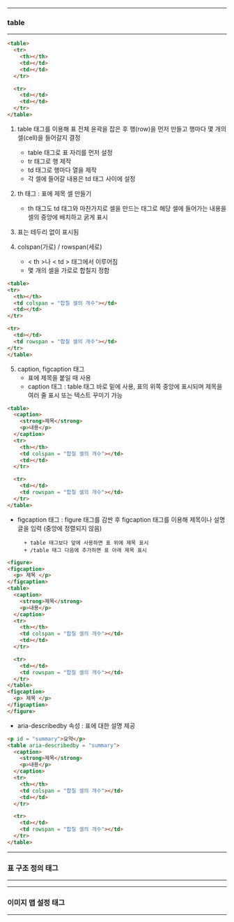 -----
### table
-----    
```html
<table>
  <tr>
    <th></th>
    <td></td>
    <td></td>
  </tr>

  <tr>
    <td></td>
    <td></td>  
  </tr>
</table>
```

1. table 태그를 이용해 표 전체 윤곽을 잡은 후 행(row)을 먼저 만들고 행마다 몇 개의 셀(cell)을 들어갈지 결정
     - table 태그로 표 자리를 먼저 설정
     - tr 태그로 행 제작
     - td 태그로 행마다 열을 제작
     - 각 셀에 들어갈 내용은 td 태그 사이에 설정

2. th 태그 : 표에 제목 셀 만들기
   - th 태그도 td 태그와 마찬가지로 셀을 만드는 태그로 해당 셀에 들어가는 내용을 셀의 중앙에 배치하고 굵게 표시

3. 표는 테두리 없이 표시됨

4. colspan(가로) / rowspan(세로)
   - < th >나 < td > 태그에서 이루어짐
   - 몇 개의 셀을 가로로 합칠지 정함
  ```html
<table>
  <tr>
    <th></th>
    <td colspan = "합칠 셀의 개수"></td>
    <td></td>
  </tr>

  <tr>
    <td></td>
    <td rowspan = "합칠 셀의 개수"></td>  
  </tr>
</table>
```

5. caption, figcaption 태그
   - 표에 제목을 붙일 때 사용
   - caption 태그 : table 태그 바로 밑에 사용, 표의 위쪽 중앙에 표시되며 제목을 여러 줄 표시 또는 텍스트 꾸미기 가능
```html
<table>
  <caption>
    <strong>제목</strong>
    <p>내용</p>
  </caption>
  <tr>
    <th></th>
    <td colspan = "합칠 셀의 개수"></td>
    <td></td>
  </tr>

  <tr>
    <td></td>
    <td rowspan = "합칠 셀의 개수"></td>  
  </tr>
</table>
```
   - figcaption 태그 : figure 태그를 감싼 후 figcaption 태그를 이용해 제목이나 설명 글을 입력 (중앙에 정렬되지 않음)

           + table 태그보다 앞에 사용하면 표 위에 제목 표시
           + /table 태그 다음에 추가하면 표 아래 제목 표시
```html
<figure>
<figcaption>
  <p> 제목 </p>
</figcaption>
<table>
  <caption>
    <strong>제목</strong>
    <p>내용</p>
  </caption>
  <tr>
    <th></th>
    <td colspan = "합칠 셀의 개수"></td>
    <td></td>
  </tr>

  <tr>
    <td></td>
    <td rowspan = "합칠 셀의 개수"></td>  
  </tr>
</table>
<figcaption>
  <p> 제목 </p>
</figcaption>
</figure>
```

  - aria-describedby 속성 : 표에 대한 설명 제공
```html
<p id = "summary">요약</p>
<table aria-describedby = "summary">
  <caption>
    <strong>제목</strong>
    <p>내용</p>
  </caption>
  <tr>
    <th></th>
    <td colspan = "합칠 셀의 개수"></td>
    <td></td>
  </tr>

  <tr>
    <td></td>
    <td rowspan = "합칠 셀의 개수"></td>  
  </tr>
</table>
```

-----
### 표 구조 정의 태그
-----    

-----
### 이미지 맵 설정 태그
-----    
